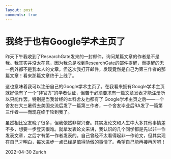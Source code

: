 ```yaml
---
layout: post
comments: true
---
```


# 我终于也有Google学术主页了

昨天下午我收到了ResearchGate发来的一封邮件，询问某篇文章的作者是不是我。我其实并没太在意，因为我总是收到ResearchGate的邮件提醒，而提醒的无一例外都不是我本人的文章。但这次我打开邮件，发现竟然是自己为第三作者的那篇文章！看来那篇文章终于上线了。

这也意味着我可以注册自己的Google学术主页了。在我看来拥有Google学术主页就好像有了一个“非官方”的学者认证，但苦于必须要求有一篇文章发表才能注册所以只能作罢。特别是当我曾经的本科舍友也都有了 Google学术主页之后——一个舍友在大三暑假去美国交流后发了一篇第三作者，一个舍友毕业后RA发了一篇第三作者——而现在终于轮到我了。

虽然相比室友晚了很多，但我依然非常兴奋。其实发论文和人生中大多其他事情差不多，想要一步登天很难。就拿发表论文来讲，我认识的几个同学都是先以非一作发表文章，之后才有第一作者发表的。自己曾经不太看得起非一作论文，但其实现在自己才明白，每次进步一点已经是值得骄傲的事情了。希望自己能再接再厉吧！

2022-04-30 Zurich
